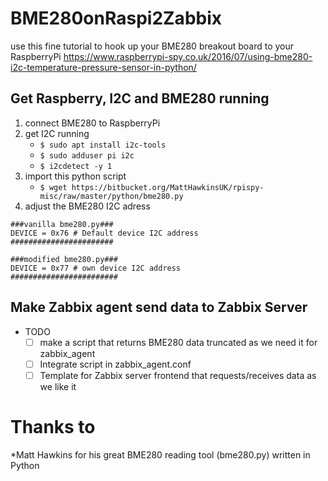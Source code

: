 # BME280onRaspi2Zabbix
use this fine tutorial to hook up your BME280 breakout board to your RaspberryPi
https://www.raspberrypi-spy.co.uk/2016/07/using-bme280-i2c-temperature-pressure-sensor-in-python/

## Get Raspberry, I2C and BME280 running
1. connect BME280 to RaspberryPi
1. get I2C running
    + `$ sudo apt install i2c-tools`
    + `$ sudo adduser pi i2c`
    + `$ i2cdetect -y 1`
1. import this python script
    * `$ wget https://bitbucket.org/MattHawkinsUK/rpispy-misc/raw/master/python/bme280.py`
1. adjust the BME280 I2C adress

```
###vanilla bme280.py###
DEVICE = 0x76 # Default device I2C address
#######################
```

```
###modified bme280.py###
DEVICE = 0x77 # own device I2C address
########################
```

## Make Zabbix agent send data to Zabbix Server

- TODO
    - [ ] make a script that returns BME280 data truncated as we need it for zabbix_agent
    - [ ] Integrate script in zabbix_agent.conf  
	- [ ] Template for Zabbix server frontend that requests/receives data as we like it
	
# Thanks to 
*Matt Hawkins for his great BME280 reading tool (bme280.py) written in Python